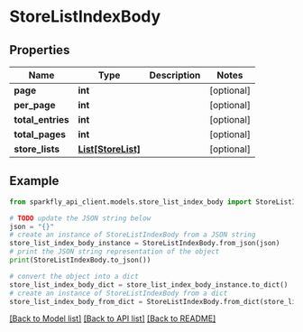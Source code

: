 # StoreListIndexBody


## Properties

Name | Type | Description | Notes
------------ | ------------- | ------------- | -------------
**page** | **int** |  | [optional] 
**per_page** | **int** |  | [optional] 
**total_entries** | **int** |  | [optional] 
**total_pages** | **int** |  | [optional] 
**store_lists** | [**List[StoreList]**](StoreList.md) |  | [optional] 

## Example

```python
from sparkfly_api_client.models.store_list_index_body import StoreListIndexBody

# TODO update the JSON string below
json = "{}"
# create an instance of StoreListIndexBody from a JSON string
store_list_index_body_instance = StoreListIndexBody.from_json(json)
# print the JSON string representation of the object
print(StoreListIndexBody.to_json())

# convert the object into a dict
store_list_index_body_dict = store_list_index_body_instance.to_dict()
# create an instance of StoreListIndexBody from a dict
store_list_index_body_from_dict = StoreListIndexBody.from_dict(store_list_index_body_dict)
```
[[Back to Model list]](../README.md#documentation-for-models) [[Back to API list]](../README.md#documentation-for-api-endpoints) [[Back to README]](../README.md)


